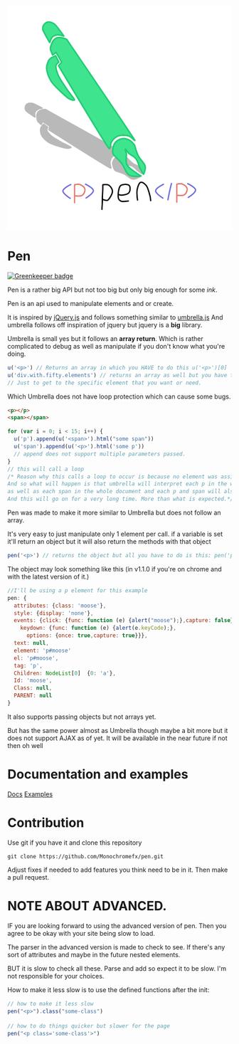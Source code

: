 ![pen](pen.logo.png)

# Pen

[![Greenkeeper badge](https://badges.greenkeeper.io/Monochromefx/pen.svg)](https://greenkeeper.io/)

Pen is a rather big API but not too big but only big enough for some *ink*.

Pen is an api used to manipulate elements and or create.

It is inspired by [jQuery.js](https://jquery.com/) and follows something similar to [umbrella.js](https://umbrellajs.com/)
And umbrella follows off inspiration of jquery but jquery is a **big** library.

Umbrella is small yes but it follows an **array return**.
Which is rather complicated to debug as well as manipulate if you don't know what you're doing.
```js
u('<p>') // Returns an array in which you HAVE to do this u('<p>')[0]
u('div.with.fifty.elements') // returns an array as well but you have to cycle through each element.
// Just to get to the specific element that you want or need.
```


Which Umbrella does not have loop protection which can cause some bugs.
```html
<p></p>
<span></span>
```
```js
for (var i = 0; i < 15; i++) {
  u('p').append(u('<span>').html("some span"))
  u('span').append(u('<p>').html('some p'))
  // append does not support multiple parameters passed.
}
// this will call a loop
/* Reason why this calls a loop to occur is because no element was assigned a specific class or id or attribute
And so what will happen is that umbrella will interpret each p in the whole document
as well as each span in the whole document and each p and span will also have a p and span inside of those elements
And this will go on for a very long time. More than what is expected.*/
```

Pen was made to make it more similar to Umbrella but does not follow an array.

It's very easy to just manipulate only 1 element per call.
if a variable is set it'll return an object but it will also return the methods with that object

```js
pen('<p>') // returns the object but all you have to do is this: pen('p').el or pen('p').element or not event that if you want to keep the methods
```

The object may look something like this (in v1.1.0 if you're on chrome
and with the latest version of it.)

```js
//I'll be using a p element for this example
pen: {
  attributes: {class: 'moose'},
  style: {display: 'none'},
  events: {click: {func: function (e) {alert("moose");},capture: false},
    keydown: {func: function (e) {alert(e.keyCode);},
      options: {once: true,capture: true}}},
  text: null,
  element: 'p#moose'
  el: 'p#moose',
  tag: 'p',
  Children: NodeList[0]  {0: 'a'},
  Id: 'moose',
  Class: null,
  PARENT: null
}
```

It also supports passing objects but not arrays yet.

But has the same power almost as Umbrella though maybe a bit more but it does not support AJAX as of yet.
It will be available in the near future if not then oh well

# Documentation and examples
[Docs](docs)
[Examples](examples)

# Contribution

Use git if you have it and clone this repository
```batch
git clone https://github.com/Monochromefx/pen.git
```
Adjust fixes if needed to add features you think need to be in it.
Then make a pull request.

# NOTE ABOUT ADVANCED.
IF you are looking forward to using the advanced version of pen.
Then you agree to be okay with your site being slow to load.

The parser in the advanced version is made to check to see.
If there's any sort of attributes and maybe in the future nested elements.

BUT it is slow to check all these. Parse and add
so expect it to be slow. I'm not responsible for your choices.

How to make it less slow is to use the defined functions after the init:
```js
// how to make it less slow
pen("<p>").class("some-class")

// how to do things quicker but slower for the page
pen("<p class='some-class'>")
```
